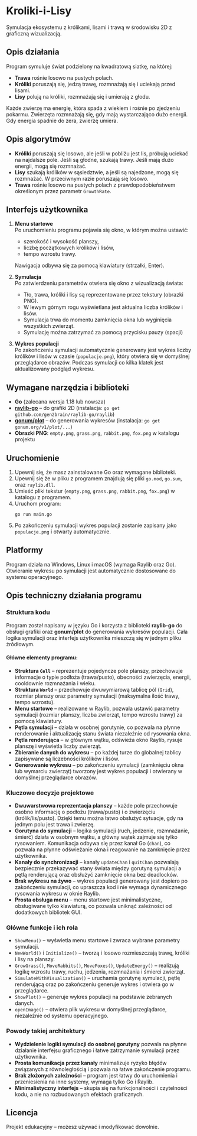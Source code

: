 # Kroliki-i-Lisy

Symulacja ekosystemu z królikami, lisami i trawą w środowisku 2D z graficzną wizualizacją.

## Opis działania

Program symuluje świat podzielony na kwadratową siatkę, na której:
- **Trawa** rośnie losowo na pustych polach.
- **Króliki** poruszają się, jedzą trawę, rozmnażają się i uciekają przed lisami.
- **Lisy** polują na króliki, rozmnażają się i umierają z głodu.

Każde zwierzę ma energię, która spada z wiekiem i rośnie po zjedzeniu pokarmu. Zwierzęta rozmnażają się, gdy mają wystarczająco dużo energii. Gdy energia spadnie do zera, zwierzę umiera.

## Opis algorytmów

- **Króliki** poruszają się losowo, ale jeśli w pobliżu jest lis, próbują uciekać na najdalsze pole. Jeśli są głodne, szukają trawy. Jeśli mają dużo energii, mogą się rozmnażać.
- **Lisy** szukają królików w sąsiedztwie, a jeśli są najedzone, mogą się rozmnażać. W przeciwnym razie poruszają się losowo.
- **Trawa** rośnie losowo na pustych polach z prawdopodobieństwem określonym przez parametr `GrowthRate`.

## Interfejs użytkownika

1. **Menu startowe**  
   Po uruchomieniu programu pojawia się okno, w którym można ustawić:
   - szerokość i wysokość planszy,
   - liczbę początkowych królików i lisów,
   - tempo wzrostu trawy.

   Nawigacja odbywa się za pomocą klawiatury (strzałki, Enter).

2. **Symulacja**  
   Po zatwierdzeniu parametrów otwiera się okno z wizualizacją świata:
   - Tło, trawa, króliki i lisy są reprezentowane przez tekstury (obrazki PNG).
   - W lewym górnym rogu wyświetlana jest aktualna liczba królików i lisów.
   - Symulacja trwa do momentu zamknięcia okna lub wyginięcia wszystkich zwierząt.
   - Symulację można zatrzymać za pomocą przycisku pauzy (spacji)

3. **Wykres populacji**  
   Po zakończeniu symulacji automatycznie generowany jest wykres liczby królików i lisów w czasie (`populacje.png`), który otwiera się w domyślnej przeglądarce obrazów. Podczas symulacji co kilka klatek jest aktualizowany podgląd wykresu.

## Wymagane narzędzia i biblioteki

- **Go** (zalecana wersja 1.18 lub nowsza)
- **[raylib-go](https://github.com/gen2brain/raylib-go)** – do grafiki 2D (instalacja: `go get github.com/gen2brain/raylib-go/raylib`)
- **[gonum/plot](https://github.com/gonum/plot)** – do generowania wykresów (instalacja: `go get gonum.org/v1/plot/...`)
- **Obrazki PNG**: `empty.png`, `grass.png`, `rabbit.png`, `fox.png` w katalogu projektu

## Uruchomienie

1. Upewnij się, że masz zainstalowane Go oraz wymagane biblioteki.
2. Upewnij się że w pliku z programem znajdują się pliki `go.mod`, `go.sum`, oraz `raylib.dll`.
3. Umieść pliki tekstur (`empty.png`, `grass.png`, `rabbit.png`, `fox.png`) w katalogu z programem.
4. Uruchom program:
   ```
   go run main.go
   ```
5. Po zakończeniu symulacji wykres populacji zostanie zapisany jako `populacje.png` i otwarty automatycznie.

## Platformy

Program działa na Windows, Linux i macOS (wymaga Raylib oraz Go).  
Otwieranie wykresu po symulacji jest automatycznie dostosowane do systemu operacyjnego.

## Opis techniczny działania programu

### Struktura kodu

Program został napisany w języku Go i korzysta z biblioteki **raylib-go** do obsługi grafiki oraz **gonum/plot** do generowania wykresów populacji. Cała logika symulacji oraz interfejs użytkownika mieszczą się w jednym pliku źródłowym.

#### Główne elementy programu:

- **Struktura `Cell`** – reprezentuje pojedyncze pole planszy, przechowuje informacje o typie podłoża (trawa/pusto), obecności zwierzęcia, energii, cooldownie rozmnażania i wieku.
- **Struktura `World`** – przechowuje dwuwymiarową tablicę pól (`Grid`), rozmiar planszy oraz parametry symulacji (maksymalna ilość trawy, tempo wzrostu).
- **Menu startowe** – realizowane w Raylib, pozwala ustawić parametry symulacji (rozmiar planszy, liczba zwierząt, tempo wzrostu trawy) za pomocą klawiatury.
- **Pętla symulacji** – działa w osobnej gorutynie, co pozwala na płynne renderowanie i aktualizację stanu świata niezależnie od rysowania okna.
- **Pętla renderująca** – w głównym wątku, odświeża okno Raylib, rysuje planszę i wyświetla liczby zwierząt.
- **Zbieranie danych do wykresu** – po każdej turze do globalnej tablicy zapisywane są liczebności królików i lisów.
- **Generowanie wykresu** – po zakończeniu symulacji (zamknięciu okna lub wymarciu zwierząt) tworzony jest wykres populacji i otwierany w domyślnej przeglądarce obrazów.

### Kluczowe decyzje projektowe

- **Dwuwarstwowa reprezentacja planszy** – każde pole przechowuje osobno informację o podłożu (trawa/pusto) i o zwierzęciu (królik/lis/pusto). Dzięki temu można łatwo obsłużyć sytuacje, gdy na jednym polu jest trawa i zwierzę.
- **Gorutyna do symulacji** – logika symulacji (ruch, jedzenie, rozmnażanie, śmierć) działa w osobnym wątku, a główny wątek zajmuje się tylko rysowaniem. Komunikacja odbywa się przez kanał Go (`chan`), co pozwala na płynne odświeżanie okna i reagowanie na zamknięcie przez użytkownika.
- **Kanały do synchronizacji** – kanały `updateChan` i `quitChan` pozwalają bezpiecznie przekazywać stany świata między gorutyną symulacji a pętlą renderującą oraz obsłużyć zamknięcie okna bez deadlocków.
- **Brak wykresu na żywo** – wykres populacji generowany jest dopiero po zakończeniu symulacji, co upraszcza kod i nie wymaga dynamicznego rysowania wykresu w oknie Raylib.
- **Prosta obsługa menu** – menu startowe jest minimalistyczne, obsługiwane tylko klawiaturą, co pozwala uniknąć zależności od dodatkowych bibliotek GUI.

### Główne funkcje i ich rola

- `ShowMenu()` – wyświetla menu startowe i zwraca wybrane parametry symulacji.
- `NewWorld()` i `Initialize()` – tworzą i losowo rozmieszczają trawę, króliki i lisy na planszy.
- `GrowGrass()`, `MoveRabbits()`, `MoveFoxes()`, `UpdateEnergy()` – realizują logikę wzrostu trawy, ruchu, jedzenia, rozmnażania i śmierci zwierząt.
- `SimulateWithVisualization()` – uruchamia gorutynę symulacji, pętlę renderującą oraz po zakończeniu generuje wykres i otwiera go w przeglądarce.
- `ShowPlot()` – generuje wykres populacji na podstawie zebranych danych.
- `openImage()` – otwiera plik wykresu w domyślnej przeglądarce, niezależnie od systemu operacyjnego.

### Powody takiej architektury

- **Wydzielenie logiki symulacji do osobnej gorutyny** pozwala na płynne działanie interfejsu graficznego i łatwe zatrzymanie symulacji przez użytkownika.
- **Prosta komunikacja przez kanały** minimalizuje ryzyko błędów związanych z równoległością i pozwala na łatwe zakończenie programu.
- **Brak złożonych zależności** – program jest łatwy do uruchomienia i przeniesienia na inne systemy, wymaga tylko Go i Raylib.
- **Minimalistyczny interfejs** – skupia się na funkcjonalności i czytelności kodu, a nie na rozbudowanych efektach graficznych.

## Licencja

Projekt edukacyjny – możesz używać i modyfikować dowolnie.